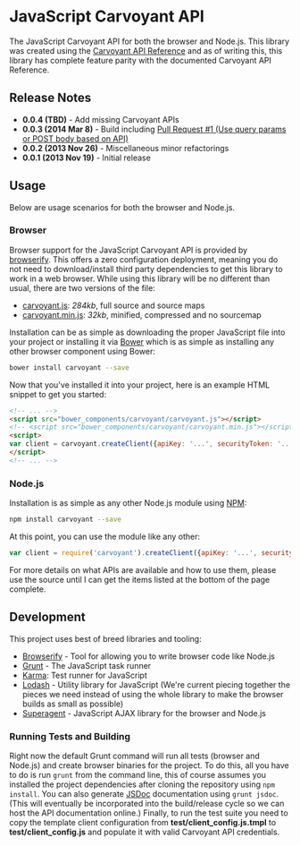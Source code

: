# JavaScript Carvoyant API

The JavaScript Carvoyant API for both the browser and Node.js.  This library was created using the
[Carvoyant API Reference](http://confluence.carvoyant.com/display/PUBDEV/Carvoyant+API) and as of writing this,
this library has complete feature parity with the documented Carvoyant API Reference.

## Release Notes

* **0.0.4 (TBD)** - Add missing Carvoyant APIs
* **0.0.3 (2014 Mar 8)** - Build including [Pull Request #1 (Use query params or POST body based on API)][pr1]
* **0.0.2 (2013 Nov 26)** - Miscellaneous minor refactorings
* **0.0.1 (2013 Nov 19)** - Initial release

## Usage

Below are usage scenarios for both the browser and Node.js.

### Browser

Browser support for the JavaScript Carvoyant API is provided by [browserify](http://browserify.org/).  This offers
a zero configuration deployment, meaning you do not need to download/install third party dependencies to get this
library to work in a web browser.  While using this library will be no different than usual, there are two versions
of the file:

* [carvoyant.js](https://raw.github.com/whitlockjc/carvoyant/master/carvoyant.js): _284kb_, full source and source maps
* [carvoyant.min.js](https://raw.github.com/whitlockjc/carvoyant/master/carvoyant.min.js): _32kb_, minified, compressed
and no sourcemap

Installation can be as simple as downloading the proper JavaScript file into your project or installing it via
[Bower](http://bower.io/) which is as simple as installing any other browser component using Bower:

```bash
bower install carvoyant --save
```

Now that you've installed it into your project, here is an example HTML snippet to get you started:

```html
<!-- ... -->
<script src="bower_components/carvoyant/carvoyant.js"></script>
<!-- <script src="bower_components/carvoyant/carvoyant.min.js"></script> -->
<script>
var client = carvoyant.createClient({apiKey: '...', securityToken: '...'});
</script>
<!-- ... -->
```

### Node.js

Installation is as simple as any other Node.js module using [NPM](https://npmjs.org/):

```bash
npm install carvoyant --save
````

At this point, you can use the module like any other:

```javascript
var client = require('carvoyant').createClient({apiKey: '...', securityToken: '...'});
````

For more details on what APIs are available and how to use them, please use the source until I can get the
items listed at the bottom of the page complete.

## Development

This project uses best of breed libraries and tooling:

* [Browserify](http://browserify.org/) - Tool for allowing you to write browser code like Node.js
* [Grunt](http://gruntjs.com/) - The JavaScript task runner
* [Karma](http://karma-runner.github.io/): Test runner for JavaScript
* [Lodash](http://lodash.com/) - Utility library for JavaScript (We're current piecing together the pieces we need
instead of using the whole library to make the browser builds as small as possible)
* [Superagent](http://visionmedia.github.io/superagent/) - JavaScript AJAX library for the browser and Node.js

### Running Tests and Building

Right now the default Grunt command will run all tests (browser and Node.js) and create browser binaries for the
project.  To do this, all you have to do is run `grunt` from the command line, this of course assumes you installed
the project dependencies after cloning the repository using `npm install`.  You can also generate
[JSDoc](http://usejsdoc.org/) documentation using `grunt jsdoc`.  (This will eventually be incorporated into the
build/release cycle so we can host the API documentation online.)  Finally, to run the test suite you need to copy
the template client configuration from **test/client_config.js.tmpl** to **test/client_config.js** and populate it
with valid Carvoyant API credentials.

[pr1]: https://github.com/whitlockjc/carvoyant/pull/1